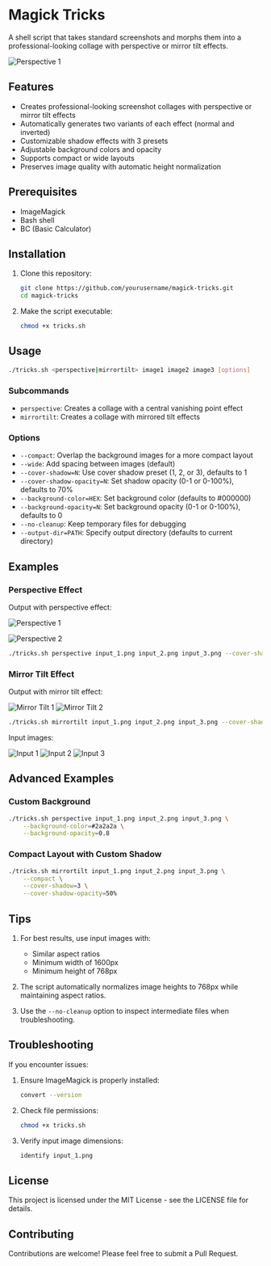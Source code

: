 # Magick Tricks

A shell script that takes standard screenshots and morphs them into a professional-looking collage with perspective or mirror tilt effects.

![Perspective 1](examples/perspective_1.png)

## Features

- Creates professional-looking screenshot collages with perspective or mirror tilt effects
- Automatically generates two variants of each effect (normal and inverted)
- Customizable shadow effects with 3 presets
- Adjustable background colors and opacity
- Supports compact or wide layouts
- Preserves image quality with automatic height normalization

## Prerequisites

- ImageMagick
- Bash shell
- BC (Basic Calculator)

## Installation

1. Clone this repository:
   ```bash
   git clone https://github.com/yourusername/magick-tricks.git
   cd magick-tricks
   ```

2. Make the script executable:
   ```bash
   chmod +x tricks.sh
   ```

## Usage

```bash
./tricks.sh <perspective|mirrortilt> image1 image2 image3 [options]
```

### Subcommands

- `perspective`: Creates a collage with a central vanishing point effect
- `mirrortilt`: Creates a collage with mirrored tilt effects

### Options

- `--compact`: Overlap the background images for a more compact layout
- `--wide`: Add spacing between images (default)
- `--cover-shadow=N`: Use cover shadow preset (1, 2, or 3), defaults to 1
- `--cover-shadow-opacity=N`: Set shadow opacity (0-1 or 0-100%), defaults to 70%
- `--background-color=HEX`: Set background color (defaults to #000000)
- `--background-opacity=N`: Set background opacity (0-1 or 0-100%), defaults to 0
- `--no-cleanup`: Keep temporary files for debugging
- `--output-dir=PATH`: Specify output directory (defaults to current directory)

## Examples

### Perspective Effect

Output with perspective effect:

![Perspective 1](examples/perspective_1.png)

![Perspective 2](examples/perspective_2.png)

```bash
./tricks.sh perspective input_1.png input_2.png input_3.png --cover-shadow=1
```

### Mirror Tilt Effect

Output with mirror tilt effect:

![Mirror Tilt 1](examples/mirrortilt_1.png) ![Mirror Tilt 2](examples/mirrortilt_2.png)

```bash
./tricks.sh mirrortilt input_1.png input_2.png input_3.png --cover-shadow=2 --compact
```

Input images:

![Input 1](examples/input_1.png) ![Input 2](examples/input_2.png) ![Input 3](examples/input_3.png)

## Advanced Examples

### Custom Background

```bash
./tricks.sh perspective input_1.png input_2.png input_3.png \
    --background-color=#2a2a2a \
    --background-opacity=0.8
```

### Compact Layout with Custom Shadow

```bash
./tricks.sh mirrortilt input_1.png input_2.png input_3.png \
    --compact \
    --cover-shadow=3 \
    --cover-shadow-opacity=50%
```


## Tips

1. For best results, use input images with:
   - Similar aspect ratios
   - Minimum width of 1600px
   - Minimum height of 768px

2. The script automatically normalizes image heights to 768px while maintaining aspect ratios.

3. Use the `--no-cleanup` option to inspect intermediate files when troubleshooting.

## Troubleshooting

If you encounter issues:

1. Ensure ImageMagick is properly installed:
   ```bash
   convert --version
   ```

2. Check file permissions:
   ```bash
   chmod +x tricks.sh
   ```

3. Verify input image dimensions:
   ```bash
   identify input_1.png
   ```

## License

This project is licensed under the MIT License - see the LICENSE file for details.

## Contributing

Contributions are welcome! Please feel free to submit a Pull Request.